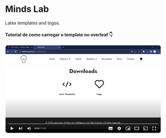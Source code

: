 # Minds Lab

Latex templates and logos.

#### Tutorial de como carregar o template no overleaf 👇

[![Watch the video](https://github.com/MindsUFMG/minds/blob/main/Figures/video.png?raw=true)](https://youtu.be/74vaNpP6d50)


